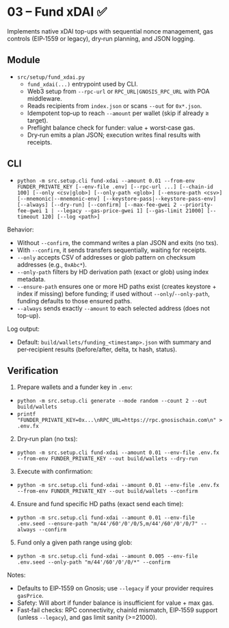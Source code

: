 # 03 – Fund xDAI ✅

Implements native xDAI top-ups with sequential nonce management, gas controls (EIP‑1559 or legacy), dry‑run planning, and JSON logging.

## Module

- `src/setup/fund_xdai.py`
  - `fund_xdai(...)` entrypoint used by CLI.
  - Web3 setup from `--rpc-url` or `RPC_URL|GNOSIS_RPC_URL` with POA middleware.
  - Reads recipients from `index.json` or scans `--out` for `0x*.json`.
  - Idempotent top‑up to reach `--amount` per wallet (skip if already ≥ target).
  - Preflight balance check for funder: value + worst‑case gas.
  - Dry‑run emits a plan JSON; execution writes final results with receipts.

## CLI

- `python -m src.setup.cli fund-xdai --amount 0.01 --from-env FUNDER_PRIVATE_KEY [--env-file .env] [--rpc-url ...] [--chain-id 100] [--only <csv|glob>] [--only-path <glob>] [--ensure-path <csv>] [--mnemonic|--mnemonic-env] [--keystore-pass|--keystore-pass-env] [--always] [--dry-run] [--confirm] [--max-fee-gwei 2 --priority-fee-gwei 1 | --legacy --gas-price-gwei 1] [--gas-limit 21000] [--timeout 120] [--log <path>]`

Behavior:
- Without `--confirm`, the command writes a plan JSON and exits (no txs).
- With `--confirm`, it sends transfers sequentially, waiting for receipts.
- `--only` accepts CSV of addresses or glob pattern on checksum addresses (e.g., `0xAbc*`).
- `--only-path` filters by HD derivation path (exact or glob) using index metadata.
- `--ensure-path` ensures one or more HD paths exist (creates keystore + index if missing) before funding; if used without `--only`/`--only-path`, funding defaults to those ensured paths.
- `--always` sends exactly `--amount` to each selected address (does not top-up).

Log output:
- Default: `build/wallets/funding_<timestamp>.json` with summary and per‑recipient results (before/after, delta, tx hash, status).

## Verification

1) Prepare wallets and a funder key in `.env`:
- `python -m src.setup.cli generate --mode random --count 2 --out build/wallets`
- `printf "FUNDER_PRIVATE_KEY=0x...\nRPC_URL=https://rpc.gnosischain.com\n" > .env.fx`

2) Dry‑run plan (no txs):
- `python -m src.setup.cli fund-xdai --amount 0.01 --env-file .env.fx --from-env FUNDER_PRIVATE_KEY --out build/wallets --dry-run`

3) Execute with confirmation:
- `python -m src.setup.cli fund-xdai --amount 0.01 --env-file .env.fx --from-env FUNDER_PRIVATE_KEY --out build/wallets --confirm`

4) Ensure and fund specific HD paths (exact send each time):
- `python -m src.setup.cli fund-xdai --amount 0.01 --env-file .env.seed --ensure-path "m/44'/60'/0'/0/5,m/44'/60'/0'/0/7" --always --confirm`

5) Fund only a given path range using glob:
- `python -m src.setup.cli fund-xdai --amount 0.005 --env-file .env.seed --only-path "m/44'/60'/0'/0/*" --confirm`

Notes:
- Defaults to EIP‑1559 on Gnosis; use `--legacy` if your provider requires `gasPrice`.
- Safety: Will abort if funder balance is insufficient for value + max gas.
 - Fast‑fail checks: RPC connectivity, chainId mismatch, EIP‑1559 support (unless `--legacy`), and gas limit sanity (>=21000).
